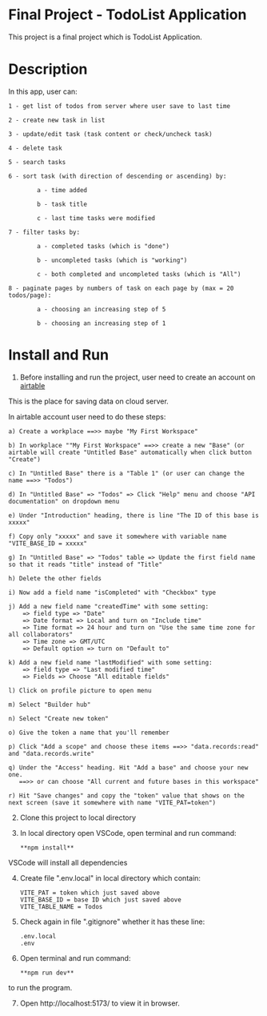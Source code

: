 # Final Project - TodoList Application

This project is a final project which is TodoList Application.

# Description

In this app, user can:

    1 - get list of todos from server where user save to last time

    2 - create new task in list

    3 - update/edit task (task content or check/uncheck task)

    4 - delete task

    5 - search tasks

    6 - sort task (with direction of descending or ascending) by:

            a - time added

            b - task title

            c - last time tasks were modified

    7 - filter tasks by:

            a - completed tasks (which is "done")

            b - uncompleted tasks (which is "working")

            c - both completed and uncompleted tasks (which is "All")

    8 - paginate pages by numbers of task on each page by (max = 20 todos/page):

            a - choosing an increasing step of 5

            b - choosing an increasing step of 1

# Install and Run

1. Before installing and run the project, user need to create an account on <a href="https://airtable.com/" target="_blank">airtable</a>

This is the place for saving data on cloud server.

In airtable account user need to do these steps:

    a) Create a workplace ==>> maybe "My First Workspace"

    b) In workplace ""My First Workspace" ==>> create a new "Base" (or airtable will create "Untitled Base" automatically when click button "Create")

    c) In "Untitled Base" there is a "Table 1" (or user can change the name ==>> "Todos")

    d) In "Untitled Base" => "Todos" => Click "Help" menu and choose "API documentation" on dropdown menu

    e) Under "Introduction" heading, there is line "The ID of this base is xxxxx"

    f) Copy only "xxxxx" and save it somewhere with variable name "VITE_BASE_ID = xxxxx"

    g) In "Untitled Base" => "Todos" table => Update the first field name so that it reads "title" instead of "Title"

    h) Delete the other fields

    i) Now add a field name "isCompleted" with "Checkbox" type

    j) Add a new field name "createdTime" with some setting:
        => field type => "Date"
        => Date format => Local and turn on "Include time"
        => Time format => 24 hour and turn on "Use the same time zone for all collaborators"
        => Time zone => GMT/UTC
        => Default option => turn on "Default to"

    k) Add a new field name "lastModified" with some setting:
        => field type => "Last modified time"
        => Fields => Choose "All editable fields"

    l) Click on profile picture to open menu

    m) Select "Builder hub"

    n) Select "Create new token"

    o) Give the token a name that you'll remember

    p) Click "Add a scope" and choose these items ==>> "data.records:read" and "data.records.write"

    q) Under the "Access" heading. Hit "Add a base" and choose your new one.
       ==>> or can choose "All current and future bases in this workspace"

    r) Hit "Save changes" and copy the "token" value that shows on the next screen (save it somewhere with name "VITE_PAT=token")

2.  Clone this project to local directory

3.  In local directory open VSCode, open terminal and run command:

        **npm install**

VSCode will install all dependencies

4.  Create file ".env.local" in local directory which contain:

        VITE_PAT = token which just saved above
        VITE_BASE_ID = base ID which just saved above
        VITE_TABLE_NAME = Todos

5.  Check again in file ".gitignore" whether it has these line:

        .env.local
        .env

6.  Open terminal and run command:

        **npm run dev**

to run the program.

7.  Open http://localhost:5173/ to view it in browser.
